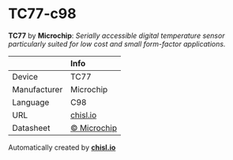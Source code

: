 # TC77-c98

**TC77** by **Microchip**: *Serially accessible digital temperature sensor particularly suited for low cost and small form-factor applications.*

|              | Info                         |
|:-------------|:-----------------------------|
| Device       | TC77                        |
| Manufacturer | Microchip |
| Language     | C98 |
| URL          | [chisl.io](https://chisl.io/v/TC77?t=c&r=98) |
| Datasheet    | [&copy; Microchip](http://ww1.microchip.com/downloads/en/DeviceDoc/20092B.pdf) |

Automatically created by **[chisl.io](https://chisl.io)**
